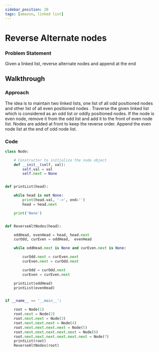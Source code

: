 ```yaml
---
sidebar_position: 20
tags: [amazon, linked list]
---
```


# Reverse Alternate nodes

### Problem Statement

Given a linked list, reverse alternate nodes and append at the end

## Walkthrough

### Approach

The idea is to maintain two linked lists, one list of all odd positioned nodes and
other list of all even positioned nodes .
Traverse the given linked list which is considered as an odd list or oddly positioned nodes.
If the node is even node, remove it from the odd list and add it to the front of even node list.
Nodes are added at front to keep the reverse order.
Append the even node list at the end of odd node list.

### Code

```python title="Python Code"
class Node:

    # Constructor to initialize the node object
    def __init__(self, val):
        self.val = val
        self.next = None


def printList(head):

    while head is not None:
        print(head.val, '->', end='')
        head = head.next

    print('None')


def ReverseAltNodes(head):

    oddHead, evenHead = head, head.next
    curOdd, curEven = oddHead,  evenHead

    while oddHead.next is None and curEven.next is None:

        curOdd.next = curEven.next
        curEven.next = curOdd.next

        curOdd = curOdd.next
        curEven = curEven.next

    printList(oddHead)
    printList(evenHead)


if __name__ == '__main__':

    root = Node(1)
    root.next = Node(2)
    root.next.next = Node(3)
    root.next.next.next = Node(4)
    root.next.next.next.next = Node(5)
    root.next.next.next.next.next = Node(6)
    root.next.next.next.next.next.next = Node(7)
    printList(root)
    ReverseAltNodes(root)

```
